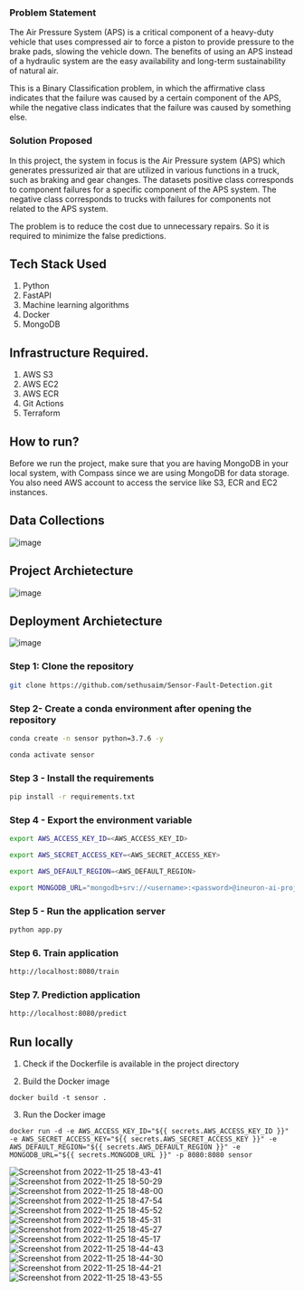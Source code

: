 ### Problem Statement

The Air Pressure System (APS) is a critical component of a heavy-duty vehicle that uses compressed air to force a piston to provide pressure to the brake pads, slowing the vehicle down. The benefits of using an APS instead of a hydraulic system are the easy availability and long-term sustainability of natural air.

This is a Binary Classification problem, in which the affirmative class indicates that the failure was caused by a certain component of the APS, while the negative class indicates that the failure was caused by something else.

### Solution Proposed 

In this project, the system in focus is the Air Pressure system (APS) which generates pressurized air that are utilized in various functions in a truck, such as braking and gear changes. The datasets positive class corresponds to component failures for a specific component of the APS system. The negative class corresponds to trucks with failures for components not related to the APS system.

The problem is to reduce the cost due to unnecessary repairs. So it is required to minimize the false predictions.

## Tech Stack Used

1. Python 
2. FastAPI 
3. Machine learning algorithms
4. Docker
5. MongoDB

## Infrastructure Required.

1. AWS S3
2. AWS EC2
3. AWS ECR
4. Git Actions
5. Terraform

## How to run?

Before we run the project, make sure that you are having MongoDB in your local system, with Compass since we are using MongoDB for data storage. You also need AWS account to access the service like S3, ECR and EC2 instances.

## Data Collections

![image](https://user-images.githubusercontent.com/57321948/193536736-5ccff349-d1fb-486e-b920-02ad7974d089.png)

## Project Archietecture

![image](https://user-images.githubusercontent.com/57321948/193536768-ae704adc-32d9-4c6c-b234-79c152f756c5.png)

## Deployment Archietecture

![image](https://user-images.githubusercontent.com/57321948/193536973-4530fe7d-5509-4609-bfd2-cd702fc82423.png)

### Step 1: Clone the repository

```bash
git clone https://github.com/sethusaim/Sensor-Fault-Detection.git
```

### Step 2- Create a conda environment after opening the repository

```bash
conda create -n sensor python=3.7.6 -y
```

```bash
conda activate sensor
```

### Step 3 - Install the requirements

```bash
pip install -r requirements.txt
```

### Step 4 - Export the environment variable

```bash
export AWS_ACCESS_KEY_ID=<AWS_ACCESS_KEY_ID>

export AWS_SECRET_ACCESS_KEY=<AWS_SECRET_ACCESS_KEY>

export AWS_DEFAULT_REGION=<AWS_DEFAULT_REGION>

export MONGODB_URL="mongodb+srv://<username>:<password>@ineuron-ai-projects.7eh1w4s.mongodb.net/?retryWrites=true&w=majority"

```

### Step 5 - Run the application server

```bash
python app.py
```

### Step 6. Train application

```bash
http://localhost:8080/train

```

### Step 7. Prediction application

```bash
http://localhost:8080/predict

```

## Run locally

1. Check if the Dockerfile is available in the project directory

2. Build the Docker image

```
docker build -t sensor . 

```

3. Run the Docker image

```
docker run -d -e AWS_ACCESS_KEY_ID="${{ secrets.AWS_ACCESS_KEY_ID }}" -e AWS_SECRET_ACCESS_KEY="${{ secrets.AWS_SECRET_ACCESS_KEY }}" -e AWS_DEFAULT_REGION="${{ secrets.AWS_DEFAULT_REGION }}" -e MONGODB_URL="${{ secrets.MONGODB_URL }}" -p 8080:8080 sensor
```



![Screenshot from 2022-11-25 18-43-41](https://user-images.githubusercontent.com/59412013/203995120-6cffc710-f6d9-4ae0-b300-46a250376c45.png)
![Screenshot from 2022-11-25 18-50-29](https://user-images.githubusercontent.com/59412013/203995123-98f638ae-5bdb-4166-884e-81f74dc08ef1.png)
![Screenshot from 2022-11-25 18-48-00](https://user-images.githubusercontent.com/59412013/203995128-6e85b1a0-1684-4582-8b6a-6c22932674bc.png)
![Screenshot from 2022-11-25 18-47-54](https://user-images.githubusercontent.com/59412013/203995130-e54bf9f7-248a-4845-911c-5eeac97541d2.png)
![Screenshot from 2022-11-25 18-45-52](https://user-images.githubusercontent.com/59412013/203995133-b2bc60c8-dcf5-4ba2-a3d3-50224d667636.png)
![Screenshot from 2022-11-25 18-45-31](https://user-images.githubusercontent.com/59412013/203995134-d7c66826-5553-4fd3-b898-40cab15e154e.png)
![Screenshot from 2022-11-25 18-45-27](https://user-images.githubusercontent.com/59412013/203995137-f541e710-0840-44d3-af9a-e256f5b2181b.png)
![Screenshot from 2022-11-25 18-45-17](https://user-images.githubusercontent.com/59412013/203995139-ab931d2a-82c2-45e5-9d57-7f509a8bb300.png)
![Screenshot from 2022-11-25 18-44-43](https://user-images.githubusercontent.com/59412013/203995143-c85f1a75-6a1f-457e-a53d-db30c017fcfc.png)
![Screenshot from 2022-11-25 18-44-30](https://user-images.githubusercontent.com/59412013/203995147-4cb08a13-6298-47a4-a321-f13b56997e0f.png)
![Screenshot from 2022-11-25 18-44-21](https://user-images.githubusercontent.com/59412013/203995151-413ec0c8-2056-403e-9554-4ba460b042f6.png)
![Screenshot from 2022-11-25 18-43-55](https://user-images.githubusercontent.com/59412013/203995152-9b69c7fa-9f44-40b4-be71-8d1214110208.png)
